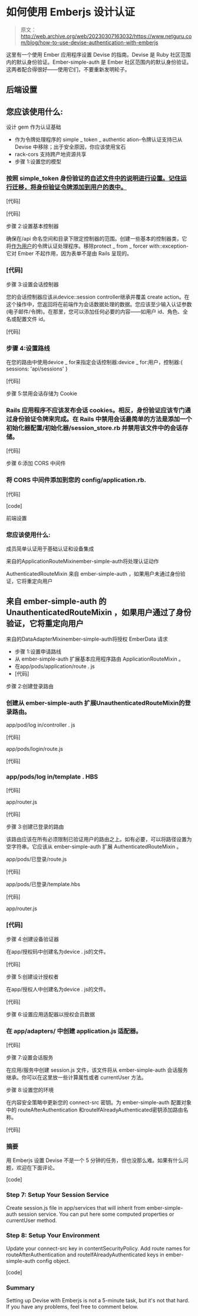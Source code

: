 # 如何使用 Emberjs 设计认证

> 原文：<http://web.archive.org/web/20230307163032/https://www.netguru.com/blog/how-to-use-devise-authentication-with-emberjs>

 这里有一个使用 Ember 应用程序设置 Devise 的指南。Devise 是 Ruby 社区范围内的默认身份验证。Ember-simple-auth 是 Ember 社区范围内的默认身份验证。这两者配合得很好——使用它们，不要重新发明轮子。

## 后端设置

## 您应该使用什么:

设计 gem 作为认证基础

*   作为令牌处理程序的 simple _ token _ authentic ation-令牌认证支持已从 Devise 中移除；出于安全原因，你应该使用宝石
*   rack-cors 支持跨产地资源共享
*   步骤 1:设置您的模型

### 按照 simple_token 身份验证的[自述文件中的说明进行设置。记住运行迁移，将身份验证令牌添加到用户的表中。](http://web.archive.org/web/20220925090804/https://github.com/gonzalo-bulnes/simple_token_authentication)

[代码]

[代码]

步骤 2:设置基本控制器

确保在/api 命名空间和目录下限定控制器的范围。创建一些基本的控制器类，它将[作为用户](http://web.archive.org/web/20220925090804/https://github.com/gonzalo-bulnes/simple_token_authentication#allow-controllers-to-handle-token-authentication)的令牌认证处理程序。移除protect _ from _ forcer with::exception-它对 Ember 不起作用，因为表单不是由 Rails 呈现的。

### [代码]

步骤 3:设置会话控制器

您的会话控制器应该从device::session controller继承并覆盖 create action。在这个操作中，您返回将在前端作为会话数据处理的数据。您应该至少输入认证参数(电子邮件/令牌)。在那里，您可以添加任何必要的内容——如用户 id、角色、全名或配置文件 id。

[代码]

### 步骤 4:设置路线

在您的路由中使用device _ for来指定会话控制器:device _ for:用户，控制器:{ sessions: 'api/sessions' }

[代码]

步骤 5:禁用会话存储为 Cookie

### Rails 应用程序不应该发布会话 cookies。相反，身份验证应该专门通过身份验证令牌来完成。在 Rails 中禁用会话最简单的方法是添加一个初始化器配置/初始化器/session_store.rb 并禁用该文件中的会话存储。

[代码]

步骤 6:添加 CORS 中间件

### 将 CORS 中间件添加到您的 config/application.rb.

[代码]

[code]

前端设置

### 您应该使用什么:

成员简单认证用于基础认证和设备集成

来自的ApplicationRouteMixinember-simple-auth将处理认证动作

AuthenticatedRouteMixin 来自 ember-simple-auth ，如果用户未通过身份验证，它将重定向用户

## 来自 ember-simple-auth 的 UnauthenticatedRouteMixin ，如果用户通过了身份验证，它将重定向用户

来自的DataAdapterMixinember-simple-auth将授权 EmberData 请求

*   步骤 1:设置申请路线
*   从 ember-simple-auth 扩展基本应用程序路由 ApplicationRouteMixin 。
*   在app/pods/application/route . js
*   [代码]

步骤 2:创建登录路由

### 创建从 ember-simple-auth 扩展UnauthenticatedRouteMixin的登录路由。

app/pod/log in/controller . js

[代码]

app/pods/login/route.js

[代码]

### app/pods/log in/template . HBS

[代码]

app/router.js

[代码]

步骤 3:创建已登录的路由

该路由应该在所有必须限制已验证用户的路由之上。如有必要，可以将路径设置为空字符串。它应该从 ember-simple-auth 扩展 AuthenticatedRouteMixin 。

app/pods/已登录/route.js

[代码]

app/pods/已登录/template.hbs

[代码]

app/router.js

### [代码]

步骤 4:创建设备验证器

在app/授权码中创建名为device . js的文件。

[代码]

步骤 5:创建设计授权者

在app/授权人中创建名为device . js的文件。

[代码]

步骤 6:设置应用适配器以授权会员数据

### 在 app/adapters/ 中创建 application.js 适配器。

[代码]

步骤 7:设置会话服务

在应用/服务中创建 session.js 文件，该文件将从 ember-simple-auth 会话服务继承。你可以在这里放一些计算属性或者 currentUser 方法。

步骤 8:设置您的环境

在内容安全策略中更新您的 connect-src 密钥。为 ember-simple-auth 配置对象中的 routeAfterAuthentication 和routeIfAlreadyAuthenticated密钥添加路由名称。

[代码]

### 摘要

用 Emberjs 设置 Devise 不是一个 5 分钟的任务，但也没那么难。如果有什么问题，欢迎在下面评论。

[code]

### Step 7: Setup Your Session Service

Create session.js file in app/services that will inherit from ember-simple-auth session service. You can put here some computed properties or currentUser method.

### Step 8: Setup Your Environment

Update your connect-src key in contentSecurityPolicy. Add route names for routeAfterAuthentication and routeIfAlreadyAuthenticated keys in ember-simple-auth config object.

[code]

### Summary

Setting up Devise with Emberjs is not a 5-minute task, but it's not that hard. If you have any problems, feel free to comment below.